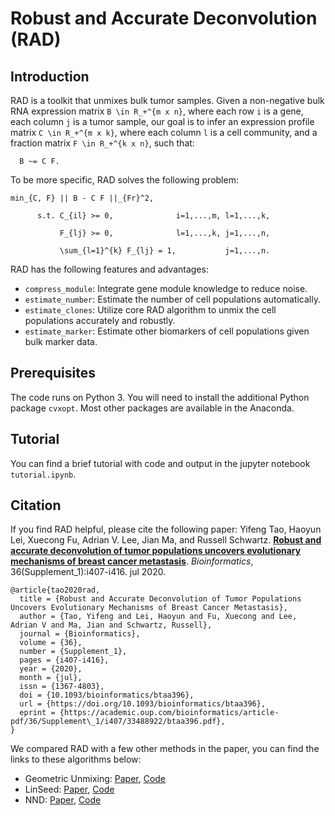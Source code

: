 # Robust and Accurate Deconvolution (RAD)

## Introduction

RAD is a toolkit that unmixes bulk tumor samples. Given a non-negative bulk RNA expression matrix `B \in R_+^{m x n}`, where each row `i` is a gene, each column `j` is a tumor sample, our goal is to infer an expression profile matrix `C \in R_+^{m x k}`, where each column `l` is a cell community, and a fraction matrix `F \in R_+^{k x n}`, such that:
```
  B ~= C F. 
```
To be more specific, RAD solves the following problem:
```
min_{C, F} || B - C F ||_{Fr}^2, 

      s.t. C_{il} >= 0,              i=1,...,m, l=1,...,k,

           F_{lj} >= 0,              l=1,...,k, j=1,...,n,

           \sum_{l=1}^{k} F_{lj} = 1,           j=1,...,n.
```

RAD has the following features and advantages:
* `compress_module`: Integrate gene module knowledge to reduce noise.
* `estimate_number`: Estimate the number of cell populations automatically.
* `estimate_clones`: Utilize core RAD algorithm to unmix the cell populations accurately and robustly.
* `estimate_marker`: Estimate other biomarkers of cell populations given bulk marker data.



## Prerequisites

The code runs on Python 3. You will need to install the additional Python package `cvxopt`. Most other packages are available in the Anaconda.


## Tutorial

You can find a brief tutorial with code and output in the jupyter notebook `tutorial.ipynb`.

## Citation

If you find RAD helpful, please cite the following paper: 
Yifeng Tao, Haoyun Lei, Xuecong Fu, Adrian V. Lee, Jian Ma, and Russell Schwartz. [**Robust and accurate deconvolution of tumor populations uncovers evolutionary mechanisms of breast cancer metastasis**](https://academic.oup.com/bioinformatics/article-pdf/36/Supplement_1/i407/33488922/btaa396.pdf). *Bioinformatics*, 36(Supplement_1):i407-i416. jul 2020.
```
@article{tao2020rad,
  title = {Robust and Accurate Deconvolution of Tumor Populations Uncovers Evolutionary Mechanisms of Breast Cancer Metastasis},
  author = {Tao, Yifeng and Lei, Haoyun and Fu, Xuecong and Lee, Adrian V and Ma, Jian and Schwartz, Russell},
  journal = {Bioinformatics},
  volume = {36},
  number = {Supplement_1},
  pages = {i407-i416},
  year = {2020},
  month = {jul},
  issn = {1367-4803},
  doi = {10.1093/bioinformatics/btaa396},
  url = {https://doi.org/10.1093/bioinformatics/btaa396},
  eprint = {https://academic.oup.com/bioinformatics/article-pdf/36/Supplement\_1/i407/33488922/btaa396.pdf},
}
```

We compared RAD with a few other methods in the paper, you can find the links to these algorithms below:
* Geometric Unmixing: [Paper](https://bmcbioinformatics.biomedcentral.com/articles/10.1186/1471-2105-11-42), [Code](http://www.cs.cmu.edu/~russells/software/unmixing/)
* LinSeed: [Paper](https://www.nature.com/articles/s41467-019-09990-5), [Code](https://github.com/ctlab/LinSeed)
* NND: [Paper](https://www.frontiersin.org/articles/10.3389/fphys.2020.01055/full), [Code](https://github.com/CMUSchwartzLab/NND)

